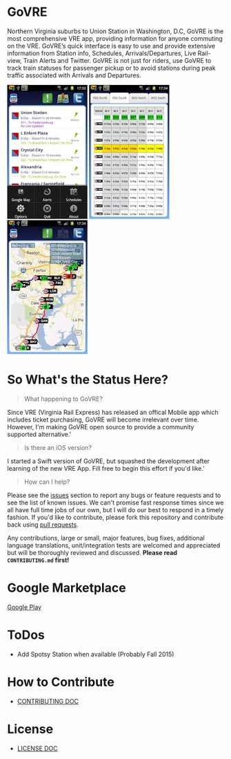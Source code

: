 # GoVRE
Northern Virginia suburbs to Union Station in Washington, D.C, GoVRE is the most comprehensive VRE app, providing information for anyone commuting on the VRE. GoVRE’s quick interface is easy to use and provide extensive information from Station info, Schedules, Arrivals/Departures, Live Rail-view, Train Alerts and Twitter. GoVRE is not just for riders, use GoVRE to track train statuses for passenger pickup or to avoid stations during peak traffic associated with Arrivals and Departures.

![alt tag](https://github.com/JasonBrannon/GoVRE/blob/master/Assets/Stations_sm.jpg)
![alt tag](https://github.com/JasonBrannon/GoVRE/blob/master/Assets/Schedule_sm.jpg)
![alt tag](https://github.com/JasonBrannon/GoVRE/blob/master/Assets/Map_sm.jpg)

# So What's the Status Here?

> What happening to GoVRE?

Since VRE (Virginia Rail Express) has released an offical Mobile app which includes ticket purchasing, GoVRE will become irrelevant over time.  However, I'm making GoVRE open source to provide a community supported alternative.'

> Is there an iOS version?

I started a Swift version of GoVRE, but squashed the development after learning of the new VRE App.  Fill free to begin this effort if you'd like.'

> How can I help?

Please see the [issues](https://github.com/JasonBrannon/GoVRE/issues) section to report any bugs or feature requests and
to see the list of known issues. We can't promise fast response times since we all have full time jobs of our own, but I
will do our best to respond in a timely fashion.  If you'd like to contribute, please fork this repository and contribute back using
[pull requests](https://github.com/JasonBrannon/GoVRE/pulls).

Any contributions, large or small, major features, bug fixes, additional language translations, unit/integration tests
are welcomed and appreciated but will be thoroughly reviewed and discussed. **Please read `CONTRIBUTING.md` first!**

# Google Marketplace
[Google Play](https://play.google.com/store/apps/details?id=com.echo5bravo.govre&hl=en)

# ToDos
- Add Spotsy Station when available (Probably Fall 2015)

# How to Contribute
* [CONTRIBUTING DOC](https://github.com/JasonBrannon/GoVRE/blob/master/CONTRIBUTING.md)

# License
* [LICENSE DOC](https://github.com/JasonBrannon/GoVRE/blob/master/LICENSE)